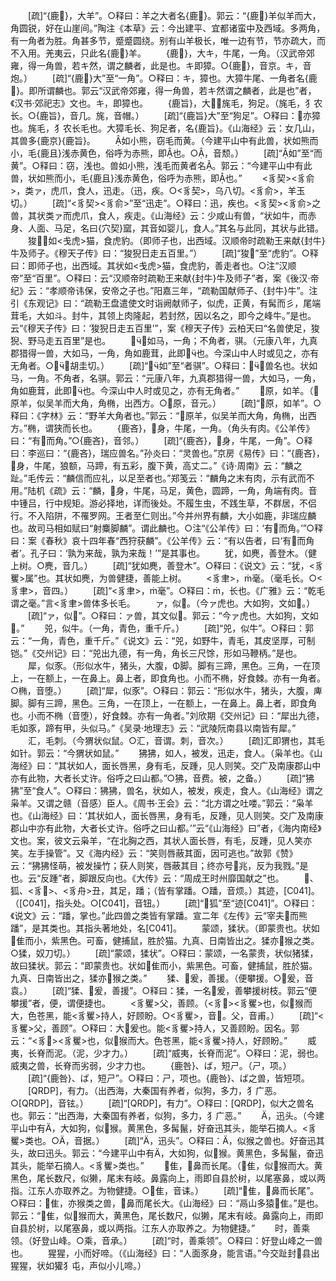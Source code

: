 <!-- { "loadSidebar": true } -->
　　[疏]“{鹿}，大羊”。○释曰：羊之大者名{鹿}。郭云：“{鹿}羊似羊而大，角圆锐，好在山崖间。”陶注《本草》云：今出建平、宜都诸蛮中及西域。多两角，有一角者为胜。角甚多节，蹙蹙圆绕。别有山羊极长，唯一边有节，节亦疏大，而不入用。羌夷云，只此名{鹿}羊。
　　{鹿}，大キ，牛尾，一角。（汉武帝郊雍，得一角兽，若キ然，谓之麟者，此是也。キ即獐。○{鹿}，音京。キ，音炮。）
　　[疏]“{鹿}大”至“一角”。○释曰：キ，獐也。大獐牛尾、一角者名{鹿}。即所谓麟也。郭云“汉武帝郊雍，得一角兽，若キ然谓之麟者，此是也”者，《汉书·郊祀志》文也。キ，即獐也。
　　{鹿旨}，大，旄毛，狗足。（旄毛，犭农长。○{鹿旨}，音几。旄，音帽。）
　　[疏]“{鹿旨}大”至“狗足”。○释曰：亦獐也。旄毛，犭农长毛也。大獐毛长、狗足者，名{鹿旨}。《山海经》云：女几山，其兽多{鹿京}{鹿旨}。
　　如小熊，窃毛而黄。（今建平山中有此兽，状如熊而小，毛{鹿且}浅赤黄色，俗呼为赤熊，即也。○，音颓。）
　　[疏]“如”至“而黄”。○释曰：窃，浅也。兽如小熊，浅毛而黄者名。郭云：“今建平山中有此兽，状如熊而小，毛{鹿且}浅赤黄色，俗呼为赤熊，即也。”
　　<豸契><豸俞>，类ァ，虎爪，食人，迅走。（迅，疾。○<豸契>，乌八切。<豸俞>，羊玉切。）
　　[疏]“<豸契><豸俞>”至“迅走”。○释曰：迅，疾也。<豸契><豸俞>之兽，其状类ァ而虎爪，食人，疾走。《山海经》云：少咸山有兽，“状如牛，而赤身、人面、马足，名曰{穴契}窳，其音如婴儿，食人。”其名与此同，其状与此错。
　　狻，如<戋虎>猫，食虎豹。（即师子也，出西域。汉顺帝时疏勒王来献{封牛}牛及师子。《穆天子传》曰：“狻猊日走五百里。”）
　　[疏]“狻”至“虎豹”。○释曰：即师子也，出西域。其状如<戋虎>猫，食虎豹，善走者也。○注“汉顺帝”至“百里”。○释曰：云“汉顺帝时疏勒王来献{封牛}牛及师子”者，案《後汉·帝纪》云：“孝顺帝讳保，安帝之子也。”阳嘉三年，“疏勒国献师子、{封牛}牛”。注引《东观记》曰：“疏勒王盘遣使文时诣阙献师子，似虎，正黄，有髯而彡，尾端茸毛，大如斗。封牛，其领上肉隆起，若封然，因以名之，即今之峰牛。”是也。云“《穆天子传》曰：‘狻猊日走五百里’”，案《穆天子传》云柏天曰“名兽使足，狻猊、野马走五百里”是也。
　　，如马，一角；不角者，骐。（元康八年，九真郡猎得一兽，大如马，一角，角如鹿茸，此即也。今深山中人时或见之，亦有无角者。○，胡圭切。）
　　[疏]“如”至“者骐”。○释曰：，兽名也。状如马，一角。不角者，名骐。郭云：“元康八年，九真郡猎得一兽，大如马，一角，角如鹿茸，此即也。今深山中人时或见之，亦有无角者。”
　　原，如羊。（原羊，似吴羊而大角，角椭，出西方。○原，音元。）
　　[疏]“原，如羊”。○释曰：《字林》云：“野羊大角者也。”郭云：“原羊，似吴羊而大角，角椭，出西方。”椭，谓狭而长也。
　　{鹿吝}，身，牛尾，一角。（角头有肉。《公羊传》曰：“有而角。”○{鹿吝}，音邻。）
　　[疏]“{鹿吝}，身，牛尾，一角”。○释曰：李巡曰：“{鹿吝}，瑞应兽名。”孙炎曰：“灵兽也。”京房《易传》曰：“{鹿吝}，身，牛尾，狼额，马蹄，有五彩，腹下黄，高丈二。”《诗·周南》云：“麟之趾。”毛传云：“麟信而应礼，以足至者也。”郑笺云：“麟角之末有肉，示有武而不用。”陆机《疏》云：“麟，身，牛尾，马足，黄色，圆蹄，一角，角端有肉。音中锺吕，行中规矩。游必择地，详而後处。不履生虫，不践生草，不群居，不侣行。不入陷阱，不罹罗网。王者至仁则出。”今并州界有麟，大小如鹿，非瑞应麟也。故司马相如赋曰“射麋脚麟”。谓此麟也。○注“《公羊传》曰：‘有而角。’”○释曰：案《春秋》哀十四年春“西狩获麟”。《公羊传》云：“有以告者，曰‘有而角者’。孔子曰：‘孰为来哉，孰为来哉！’”是其事也。
　　犹，如麂，善登木。（健上树。○麂，音几。）
　　[疏]“犹如麂，善登木”。○释曰：《说文》云：“犹，<豸矍>属”也。其状如麂，为兽健捷，善能上树。
　　<豸聿>，毫。（毫毛长。○<豸聿>，音四。）
　　[疏]“<豸聿>，毫”。○释曰：，长也。《广雅》云：“乾毛谓之毫。”言<豸聿>兽体多长毛。
　　ァ，似。（今ァ虎也。大如狗，文如。）
　　[疏]“ァ，似”。○释曰：ァ兽，其文似。郭云：“今ァ虎也。大如狗，文如。”
　　兕，似牛。（一角，青色，重千斤。）
　　[疏]“兕，似牛”。○释曰：郭云：“一角，青色，重千斤。”《说文》云：“兕，如野牛，青毛，其皮坚厚，可制铠。”《交州记》曰：“兕出九德，有一角，角长三尺馀，形如马鞭柄。”是也。
　　犀，似豕。（形似水牛，猪头，大腹，Φ脚。脚有三蹄，黑色。三角，一在顶上，一在额上，一在鼻上。鼻上者，即食角也。小而不椭，好食棘。亦有一角者。○椭，音堕。）
　　[疏]“犀，似豕”。○释曰：郭云：“形似水牛，猪头，大腹，庳脚。脚有三蹄，黑色。三角，一在顶上，一在额上，一在鼻上。鼻上者，即食角也。小而不椭（音堕），好食棘。亦有一角者。”刘欣期《交州记》曰：“犀出九德，毛如豕，蹄有甲，头似马。”《吴录·地理志》云：“武陵阮南县以南皆有犀。”
　　汇，毛刺。（今猬状似鼠。○汇，音谓。刺，音次。）
　　[疏]汇即猬也，其毛如针。郭云：“今猬状如鼠。”
　　狒狒，如人，被发，迅走，食人。（枭羊也。《山海经》曰：“其状如人，面长唇黑，身有毛，反踵，见人则笑。交广及南康郡山中亦有此物，大者长丈许。俗呼之曰山都。”○狒，音费。被，之备。）
　　[疏]“狒狒”至“食人”。○释曰：狒狒，兽名，状如人，被发，疾走，食人。《山海经》谓之枭羊。又谓之赣（音感）臣人。《周书·王会》云：“北方谓之吐喽。”郭云：“枭羊也。《山海经》曰：‘其状如人，面长唇黑，身有毛，反踵，见人则笑。交广及南康郡山中亦有此物，大者长丈许。俗呼之曰山都。’”云“《山海经》曰”者，《海内南经》文也。案，彼文云枭羊，“在北胸之西，其状人面长唇，有毛，反踵，见人笑亦笑。左手操管”。又《海内经》云：“笑则唇蔽其面，因可逃也。”故郭《赞》云：“狒狒怪萌，被发操竹；获人则笑，唇蔽其目；终亦号兆，反为我戮。”是也。云“反踵”者，脚跟反向也。《大传》云：“周成王时州靡国献之”也。
　　、狐、<豸>、<豸舟>丑，其足，蹯；（皆有掌蹯。○蹯，音烦。）其迹，[C041]。（[C041]，指头处。○[C041]，音钮。）
　　[疏]“狐”至“迹[C041]”。○释曰：《说文》云：“蹯，掌也。”此四兽之类皆有掌蹯。宣二年《左传》云“宰夫而熊蹯”，是其类也。其指头著地处，名[C041]。
　　蒙颂，猱状。（即蒙贵也。状如隹而小，紫黑色。可畜，健捕鼠，胜於猫。九真、日南皆出之。猱亦猴之类。○猱，奴刀切。）
　　[疏]“蒙颂，猱状”。○释曰：蒙颂，一名蒙贵，状似猪猱，故曰猱状。郭云：“即蒙贵也。状如隹而小，紫黑色。可畜，健捕鼠，胜於猫。九真、日南皆出之，猱亦猴之类。”
　　猱、爰，善援。（便攀援。○爰，音袁。）
　　[疏]“猱、爰，善援”。○释曰：猱，一名爰，善攀援树枝。郭云“便攀援”者，便，谓便捷也。
　　<豸矍>父，善顾。（<豸><豸矍>也，似猴而大，色苍黑，能<豸矍>持人，好顾盼。○<豸矍>，音。父，音甫。）
　　[疏]“<豸矍>父，善顾”。○释曰：大爰也。能<豸矍>持人，又善顾盼。因名。郭云：“<豸><豸矍>也，似猴而大。色苍黑，能<豸矍>持人，好顾盼。”
　　威夷，长脊而泥。（泥，少才力。）
　　[疏]“威夷，长脊而泥”。○释曰：泥，弱也。威夷之兽，长脊而劣弱，少才力也。
　　{鹿咎}、ば，短ㄕ。（ㄕ，项。）
　　[疏]“{鹿咎}、ば，短ㄕ”。○释曰：ㄕ，项也。{鹿咎}、ば之兽，皆短项。
　　[QRDP]，有力。（出西海，大秦国有养者，似狗，多力，犭广恶。○[QRDP]，音铉。）
　　[疏]“[QRDP]，有力”。○释曰：[QRDP]，似大之兽名也。郭云：“出西海，大秦国有养者，似狗，多力，犭广恶。”
　　，迅头。（今建平山中有，大如狗，似猴。黄黑色，多髯鬣，好奋迅其头，能举石摘人。<豸矍>类也。○，音据。）
　　[疏]“，迅头”。○释曰：，似猴之兽也。好奋迅其头，故曰迅头。郭云：“今建平山中有，大如狗，似猴。黄黑色，多髯鬣，奋迅其头，能举石摘人。<豸矍>类也。”
　　隹，鼻而长尾。（隹，似猴而大。黄黑色，尾长数尺，似獭，尾末有岐。鼻露向上，雨即自县於树，以尾塞鼻，或以两指。江东人亦取养之。为物健捷。○隹，音诔。）
　　[疏]“隹，鼻而长尾”。○释曰：隹，亦猴类之兽，鼻而尾长大。《山海经》曰：“鬲山多猿隹。”是也。郭云：“隹，似猴而大，黄黑色，尾长数尺，似獭，尾末有岐。鼻露向上，雨即自县於树，以尾塞鼻，或以两指。江东人亦取养之。为物健捷。”
　　时，善乘领。（好登山峰。○乘，音承。）
　　[疏]“时，善乘领”。○释曰：好登山峰之一兽也。
　　猩猩，小而好啼。（《山海经》曰：“人面豕身，能言语。”今交趾封县出猩猩，状如獾犭屯，声似小儿啼。）
